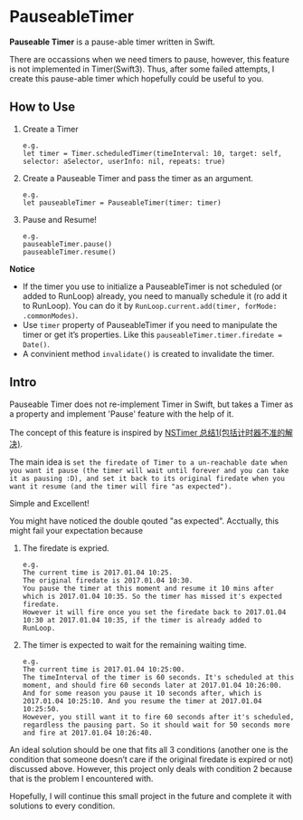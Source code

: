 # PauseableTimer
**Pauseable Timer** is a pause-able timer written in Swift.

There are occassions when we need timers to pause, however, this feature is not implemented in Timer(Swift3). Thus, after some failed attempts, I create this pause-able timer which hopefully could be useful to you.

## How to Use
1. Create a Timer

	```
	e.g.
	let timer = Timer.scheduledTimer(timeInterval: 10, target: self, selector: aSelector, userInfo: nil, repeats: true)
	```

2. Create a Pauseable Timer and pass the timer as an argument.

	```
	e.g.
	let pauseableTimer = PauseableTimer(timer: timer)
	```

3. Pause and Resume!

	```
	e.g.
	pauseableTimer.pause()
	pauseableTimer.resume()
	```

**Notice**

- If the timer you use to initialize a PauseableTimer is not scheduled (or added to RunLoop) already, you need to manually schedule it (ro add it to RunLoop). You can do it by `RunLoop.current.add(timer, forMode: .commonModes)`. 
- Use `timer` property of PauseableTimer if you need to manipulate the timer or get it’s properties. Like this `pauseableTimer.timer.firedate = Date()`.
- A convinient method `invalidate()` is created to invalidate the timer.

## Intro
Pauseable Timer does not re-implement Timer in Swift, but takes a Timer as a property and implement 'Pause' feature with the help of it.

The concept of this feature is inspired by [NSTimer 总结1(包括计时器不准的解决)](http://www.jianshu.com/p/e554a164d0da). 

The main idea is `set the firedate of Timer to a un-reachable date when you want it pause (the timer will wait until forever and you can take it as pausing :D), and set it back to its original firedate when you want it resume (and the timer will fire "as expected").`

Simple and Excellent!

You might have noticed the double qouted "as expected". Acctually, this might fail your expectation because

1.  The firedate is expried.

	```
	e.g.
	The current time is 2017.01.04 10:25.
	The original firedate is 2017.01.04 10:30.
	You pause the timer at this moment and resume it 10 mins after which is 2017.01.04 10:35. So the timer has missed it's expected firedate. 
	However it will fire once you set the firedate back to 2017.01.04 10:30 at 2017.01.04 10:35, if the timer is already added to RunLoop.
	```

2. The timer is expected to wait for the remaining waiting time.

	```
	e.g.
	The current time is 2017.01.04 10:25:00.
	The timeInterval of the timer is 60 seconds. It's scheduled at this moment, and should fire 60 seconds later at 2017.01.04 10:26:00.
	And for some reason you pause it 10 seconds after, which is 2017.01.04 10:25:10. And you resume the timer at 2017.01.04 10:25:50.
	However, you still want it to fire 60 seconds after it's scheduled, regardless the pausing part. So it should wait for 50 seconds more and fire at 2017.01.04 10:26:40.
	```

An ideal solution should be one that fits all 3 conditions (another one is the condition that someone doesn’t care if the original firedate is expired or not) discussed above. However, this project only deals with condition 2 because that is the problem I encountered with.

Hopefully, I will continue this small project in the future and complete it with solutions to every condition.
